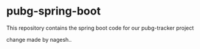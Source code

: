# pubg-spring-boot
This repository contains the spring boot code for our pubg-tracker project

change made by nagesh..
